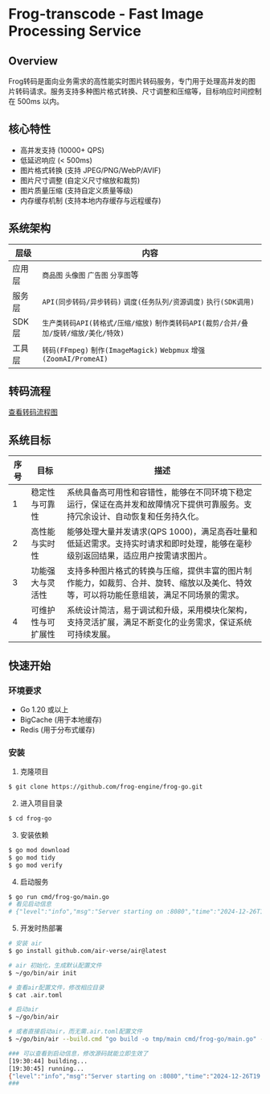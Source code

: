 # Frog-transcode - Fast Image Processing Service

## Overview
Frog转码是面向业务需求的高性能实时图片转码服务，专门用于处理高并发的图片转码请求。服务支持多种图片格式转换、尺寸调整和压缩等，目标响应时间控制在 500ms 以内。

## 核心特性
- 高并发支持 (10000+ QPS)
- 低延迟响应 (< 500ms)
- 图片格式转换 (支持 JPEG/PNG/WebP/AVIF)
- 图片尺寸调整 (自定义尺寸缩放和裁剪)
- 图片质量压缩 (支持自定义质量等级)
- 内存缓存机制 (支持本地内存缓存与远程缓存)

## 系统架构
| 层级    | 内容                                                                                      |
|---------|-------------------------------------------------------------------------------------------|
| 应用层  | `商品图` `头像图` `广告图` `分享图`等                                                            |
| 服务层  |  `API(同步转码/异步转码)` `调度(任务队列/资源调度)` `执行(SDK调用)`                            |
| SDK层   | `生产类转码API(转格式/压缩/缩放)` `制作类转码API(裁剪/合并/叠加/旋转/缩放/美化/特效)`        |
| 工具层  | `转码(FFmpeg)` `制作(ImageMagick)` `Webpmux` `增强(ZoomAI/PromeAI) `                                    |

## 转码流程
[查看转码流程图](./Process.md)

## 系统目标
| 序号 | 目标               | 描述                                                                                                           |
|------|--------------------|----------------------------------------------------------------------------------------------------------------|
| 1    | 稳定性与可靠性     | 系统具备高可用性和容错性，能够在不同环境下稳定运行，保证在高并发和故障情况下提供可靠服务。支持冗余设计、自动恢复和任务持久化。 |
| 2    | 高性能与实时性     | 能够处理大量并发请求(QPS 1000)，满足高吞吐量和低延迟需求。支持实时请求和即时处理，能够在毫秒级别返回结果，适应用户按需请求图片。 |
| 3    | 功能强大与灵活性   | 支持多种图片格式的转换与压缩，提供丰富的图片制作能力，如裁剪、合并、旋转、缩放以及美化、特效等，可以将功能任意组装，满足不同场景的需求。 |
| 4    | 可维护性与可扩展性 | 系统设计简洁，易于调试和升级，采用模块化架构，支持灵活扩展，满足不断变化的业务需求，保证系统可持续发展。                             |


## 快速开始

### 环境要求
- Go 1.20 或以上
- BigCache (用于本地缓存)
- Redis (用于分布式缓存)

### 安装
1. 克隆项目
```bash
$ git clone https://github.com/frog-engine/frog-go.git
```
2. 进入项目目录
```bash
$ cd frog-go
```

3. 安装依赖
```bash
$ go mod download
$ go mod tidy
$ go mod verify
```

4. 启动服务
```bash
$ go run cmd/frog-go/main.go
# 看见启动信息
# {"level":"info","msg":"Server starting on :8080","time":"2024-12-26T19:32:54+08:00"}
```

5. 开发时热部署
```bash
# 安装 air
$ go install github.com/air-verse/air@latest

# air 初始化，生成默认配置文件
$ ~/go/bin/air init

# 查看air配置文件，修改相应目录
$ cat .air.toml

# 启动air
$ ~/go/bin/air

# 或者直接启动air，而无需.air.toml配置文件
$ ~/go/bin/air --build.cmd "go build -o tmp/main cmd/frog-go/main.go" --build.bin "./tmp/main"

### 可以查看到启动信息，修改源码就能立即生效了
[19:30:44] building...
[19:30:45] running...
{"level":"info","msg":"Server starting on :8080","time":"2024-12-26T19:30:45+08:00"}
###

```